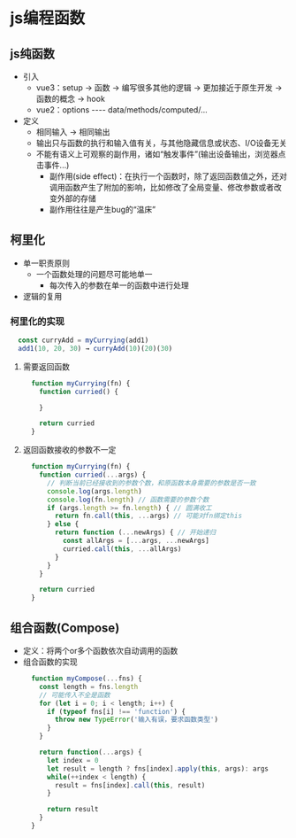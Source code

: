 <!--
 * @Author: your name
 * @Date: 2021-10-19 17:07:12
 * @LastEditTime: 2021-10-20 11:08:56
 * @LastEditors: Please set LastEditors
 * @Description: 纯函数 + 柯里化
 * @FilePath: \2021\javascript\纯函数-柯里化.md
-->
# js编程函数

## js纯函数
+ 引入
  - vue3：setup -> 函数 -> 编写很多其他的逻辑 -> 更加接近于原生开发 -> 函数的概念 -> hook
  - vue2：options ---- data/methods/computed/...
+ 定义
  - 相同输入 → 相同输出
  - 输出只与函数的执行和输入值有关，与其他隐藏信息或状态、I/O设备无关
  - 不能有语义上可观察的副作用，诸如“触发事件”(输出设备输出，浏览器点击事件...)
    * 副作用(side effect)：在执行一个函数时，除了返回函数值之外，还对调用函数产生了附加的影响，比如修改了全局变量、修改参数或者改变外部的存储
    * 副作用往往是产生bug的“温床”

## 柯里化
+ 单一职责原则
  - 一个函数处理的问题尽可能地单一
    * 每次传入的参数在单一的函数中进行处理
+ 逻辑的复用
### 柯里化的实现
```js
  const curryAdd = myCurrying(add1)
  add1(10, 20, 30) → curryAdd(10)(20)(30)
```
1. 需要返回函数
    ```js
      function myCurrying(fn) {
        function curried() {

        }

        return curried
      }
    ```
2. 返回函数接收的参数不一定
    ```js
      function myCurrying(fn) {
        function curried(...args) {
          // 判断当前已经接收到的参数个数，和原函数本身需要的参数是否一致
          console.log(args.length)
          console.log(fn.length) // 函数需要的参数个数
          if (args.length >= fn.length) { // 圆满收工
            return fn.call(this, ...args) // 可能对fn绑定this
          } else {
            return function (...newArgs) { // 开始递归
              const allArgs = [...args, ...newArgs]
              curried.call(this, ...allArgs)
            }
          }
        }

        return curried
      }
    ```

## 组合函数(Compose)
+ 定义：将两个or多个函数依次自动调用的函数
+ 组合函数的实现
  ```js
    function myCompose(...fns) {
      const length = fns.length
      // 可能传入不全是函数
      for (let i = 0; i < length; i++) {
        if (typeof fns[i] !== 'function') {
          throw new TypeError('输入有误，要求函数类型')
        }
      }

      return function(...args) {
        let index = 0
        let result = length ? fns[index].apply(this, args): args
        while(++index < length) {
          result = fns[index].call(this, result)
        }

        return result
      }
    }
  ```
